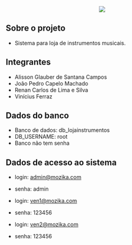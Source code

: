 <p align="center"><img src="https://laravel.com/assets/img/components/logo-laravel.svg"></p>


## Sobre o projeto

 - Sistema para loja de instrumentos musicais.

## Integrantes
- Alisson Glauber de Santana Campos
- João Pedro Capelo Machado
- Renan Carlos de Lima e Silva
- Vinícius Ferraz 

## Dados do banco
- Banco de dados: db_lojainstrumentos
- DB_USERNAME: root
- Banco não tem senha


## Dados de acesso ao sistema
- login: admin@mozika.com
- senha: admin

- login: ven1@mozika.com
- senha: 123456

- login: ven2@mozika.com
- senha: 123456

